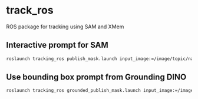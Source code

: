 # track_ros
ROS package for tracking using SAM and XMem


## Interactive prompt for SAM
```bash
roslaunch tracking_ros publish_mask.launch input_image:=/image/topic/name
```

## Use bounding box prompt from Grounding DINO 
```bash
roslaunch tracking_ros grounded_publish_mask.launch input_image:=/image/topic/name text_prompt:="person . table . plate ."
```
